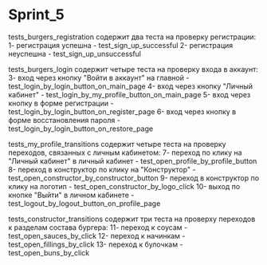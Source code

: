 ﻿# Sprint_5
tests_burgers_registration содержит два теста на проверку регистрации:
1- регистрация успешна - test_sign_up_successful
2- регистрация неуспешна - test_sign_up_unsuccessful

tests_burgers_login содержит четыре теста на проверку входа в аккаунт:
3- вход через кнопку "Войти в аккаунт" на главной - test_login_by_login_button_on_main_page
4- вход через кнопку "Личный кабинет" - test_login_by_my_profile_button_on_main_page
5- вход через кнопку в форме регистрации - test_login_by_login_button_on_register_page
6- вход через кнопку в форме восстановления пароля - test_login_by_login_button_on_restore_page

tests_my_profile_transitions содержит четыре теста на проверку переходов, связанных с личным кабинетом:
7- переход по клику на "Личный кабинет" в личный кабинет - test_open_profile_by_profile_button
8- переход в конструктор по клику на "Конструктор" - test_open_constructor_by_constructor_button
9- переход в конструктор по клику на логотип - test_open_constructor_by_logo_click
10- выход по кнопке "Выйти" в личном кабинете - test_logout_by_logout_button_on_profile_page

tests_constructor_transitions содержит три теста на проверху переходов к разделам состава бургера:
11- переход к соусам - test_open_sauces_by_click
12- переход к начинкам - test_open_fillings_by_click
13- переход к булочкам - test_open_buns_by_click
